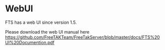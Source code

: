 # WebUI
FTS has a web UI since version 1.5.

Please download the web UI manual here https://github.com/FreeTAKTeam/FreeTakServer/blob/master/docs/FTS%20UI%20Documention.pdf
